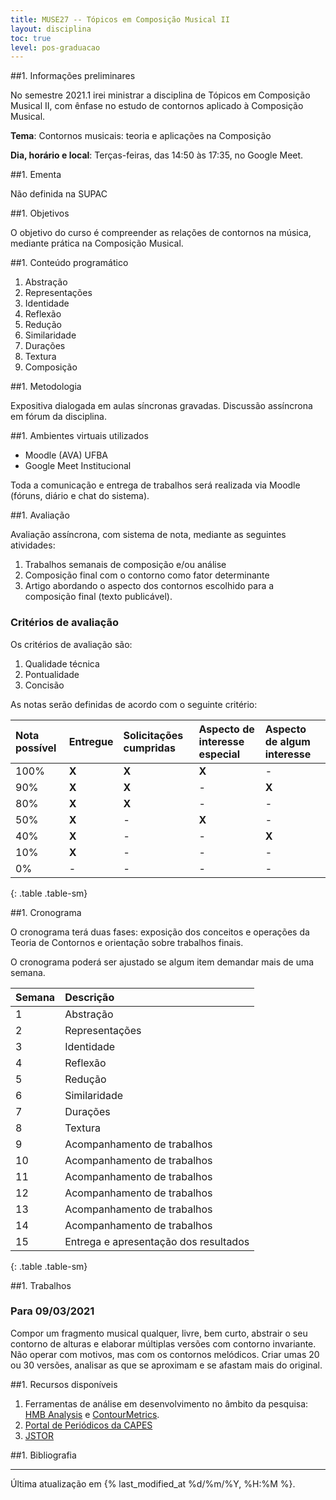 ```yaml
---
title: MUSE27 -- Tópicos em Composição Musical II
layout: disciplina
toc: true
level: pos-graduacao
---
```


##1. Informações preliminares

No semestre 2021.1 irei ministrar a disciplina de Tópicos em Composição Musical II, com ênfase no estudo de contornos aplicado à Composição Musical.

**Tema**: Contornos musicais: teoria e aplicações na Composição

**Dia, horário e local**: Terças-feiras, das 14:50 às 17:35, no Google Meet.

##1. Ementa

Não definida na SUPAC

##1. Objetivos

O objetivo do curso é compreender as relações de contornos na música, mediante prática na Composição Musical.

##1. Conteúdo programático

1. Abstração
2. Representações
3. Identidade
4. Reflexão
5. Redução
6. Similaridade
7. Durações
8. Textura
9. Composição

##1. Metodologia

Expositiva dialogada em aulas síncronas gravadas. Discussão assíncrona em fórum da disciplina.

##1. Ambientes virtuais utilizados

- Moodle (AVA) UFBA
- Google Meet Institucional

Toda a comunicação e entrega de trabalhos será realizada via Moodle (fóruns, diário e chat do sistema).

##1. Avaliação

Avaliação assíncrona, com sistema de nota, mediante as seguintes atividades:

1. Trabalhos semanais de composição e/ou análise
2. Composição final com o contorno como fator determinante
3. Artigo abordando o aspecto dos contornos escolhido para a composição final (texto publicável).

### Critérios de avaliação

Os critérios de avaliação são:

1. Qualidade técnica
1. Pontualidade
1. Concisão

As notas serão definidas de acordo com o seguinte critério:

| Nota possível | Entregue | Solicitações cumpridas | Aspecto de interesse especial | Aspecto de algum interesse |
| :------------ | :------- | :--------------------- | :---------------------------- | :------------------------- |
| 100%          | **X**    | **X**                  | **X**                         | -                          |
| 90%           | **X**    | **X**                  | -                             | **X**                      |
| 80%           | **X**    | **X**                  | -                             | -                          |
| 50%           | **X**    | -                      | **X**                         | -                          |
| 40%           | **X**    | -                      | -                             | **X**                      |
| 10%           | **X**    | -                      | -                             | -                          |
| 0%            | -        | -                      | -                             | -                          |
{: .table .table-sm}

##1. Cronograma

O cronograma terá duas fases: exposição dos conceitos e operações da Teoria de Contornos e orientação sobre trabalhos finais.

O cronograma poderá ser ajustado se algum item demandar mais de uma semana.

| Semana | Descrição                             |
| :----- | :------------------------------------ |
| 1      | Abstração                             |
| 2      | Representações                        |
| 3      | Identidade                            |
| 4      | Reflexão                              |
| 5      | Redução                               |
| 6      | Similaridade                          |
| 7      | Durações                              |
| 8      | Textura                               |
| 9      | Acompanhamento de trabalhos           |
| 10     | Acompanhamento de trabalhos           |
| 11     | Acompanhamento de trabalhos           |
| 12     | Acompanhamento de trabalhos           |
| 13     | Acompanhamento de trabalhos           |
| 14     | Acompanhamento de trabalhos           |
| 15     | Entrega e apresentação dos resultados |
{: .table .table-sm}

##1. Trabalhos

### Para 09/03/2021

Compor um fragmento musical qualquer, livre, bem curto, abstrair o seu contorno de alturas e elaborar múltiplas versões com contorno invariante. Não operar com motivos, mas com os contornos melódicos. Criar umas 20 ou 30 versões, analisar as que se aproximam e se afastam mais do original.

##1. Recursos disponíveis

1. Ferramentas de análise em desenvolvimento no âmbito da pesquisa:
   [HMB Analysis](https://hmb.sampaio.me) e
   [ContourMetrics](https://contour.sampaio.me).
2. [Portal de Periódicos da CAPES](https://www.periodicos.capes.gov.br/)
3. [JSTOR](https://www.jstor.org/)

##1. Bibliografia

<script src="https://bibbase.org/show?bib=https%3A%2F%2Fgenosmus.com%2Fmarcos%2fcontornos.bib&jsonp=1"></script>

<hr>

Última atualização em {% last_modified_at %d/%m/%Y, %H:%M %}.
